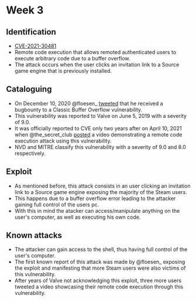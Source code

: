 # Week 3

## Identification
* [CVE-2021-30481](https://cve.mitre.org/cgi-bin/cvename.cgi?name=CVE-2021-30481)
* Remote code execution that allows remoted authenticated users to execute arbitrary code due to a buffer overflow.
* The attack occurs when the user clicks an invitation link to a Source game engine that is previously installed.
## Cataloguing
* On December 10, 2020 @floesen_ [tweeted](https://twitter.com/floesen_/status/1337107178096881666) that he received a bugbounty to a Classic Buffer Overflow vulnerability.
* This vulnerability was reported to Valve on June 5, 2019 with a severity of 9.0.
* It was officially reported to CVE only two years after on April 10, 2021 when @the_secret_club [posted](https://twitter.com/the_secret_club/status/1380868759129296900) a video demonstrating a remote code execution attack using this vulnerability.
* NVD and MITRE classify this vulnerability with a severity of 9.0 and 8.0 respectively.

## Exploit

* As mentioned before, this attack consists in an user clicking an invitation link to a Source game engine exposing the majority of the Steam users. 
* This happens due to a buffer overflow error leading to the attacker gaining full control of the users pc.
* With this in mind the atacker can access/manipulate anything on the user's computer, as well as executing his own code.

## Known attacks

* The attacker can gain access to the shell, thus having full control of the user's computer.
* The first known report of this attack was made by @floesen_ exposing the exploit and manifesting that more Steam users were also victims of this vulnerability.
* After years of Valve not acknowledging this exploit, three more users tweeted a video showcasing their remote code execution through this vulnerability.

